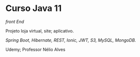 # Curso Java 11

*front End*

Projeto loja virtual, site; aplicativo.

_Spring Boot, Hibernate, REST, Ionic, JWT, S3, MySQL, MongoDB._

Udemy; Professor Nélio Alves
